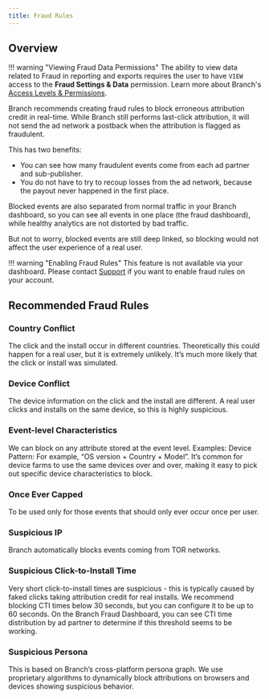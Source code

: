 ```yaml
---
title: Fraud Rules
---
```

## Overview

!!! warning "Viewing Fraud Data Permissions"
	The ability to view data related to Fraud in reporting and exports requires the user to have `VIEW` access to the **Fraud Settings & Data** permission.  Learn more about Branch's [Access Levels & Permissions](/dashboard/access-level/).

Branch recommends creating fraud rules to block erroneous attribution credit in real-time. While Branch still performs last-click attribution, it will not send the ad network a postback when the attribution is flagged as fraudulent.

This has two benefits:

- You can see how many fraudulent events come from each ad partner and sub-publisher.
- You do not have to try to recoup losses from the ad network, because the payout never happened in the first place.

Blocked events are also separated from normal traffic in your Branch dashboard, so you can see all events in one place (the fraud dashboard), while healthy analytics are not distorted by bad traffic.

But not to worry, blocked events are still deep linked, so blocking would not affect the user experience of a real user.

!!! warning "Enabling Fraud Rules"
	This feature is not available via your dashboard. Please contact [Support](mailto:support@branch.io) if you want to enable fraud rules on your account.

## Recommended Fraud Rules

### Country Conflict

The click and the install occur in different countries. Theoretically this could happen for a real user, but it is extremely unlikely. It’s much more likely that the click or install was simulated.

### Device Conflict

The device information on the click and the install are different. A real user clicks and installs on the same device, so this is highly suspicious.

### Event-level Characteristics

We can block on any attribute stored at the event level. Examples:
Device Pattern: For example, “OS version + Country + Model”. It’s common for device farms to use the same devices over and over, making it easy to pick out specific device characteristics to block.

### Once Ever Capped

To be used only for those events that should only ever occur once per user.

### Suspicious IP

Branch automatically blocks events coming from TOR networks.

### Suspicious Click-to-Install Time

Very short click-to-install times are suspicious - this is typically caused by faked clicks taking attribution credit for real installs. We recommend blocking CTI times below 30 seconds, but you can configure it to be up to 60 seconds. On the Branch Fraud Dashboard, you can see CTI time distribution by ad partner to determine if this threshold seems to be working.

### Suspicious Persona

This is based on Branch’s cross-platform persona graph. We use proprietary algorithms to dynamically block attributions on browsers and devices showing suspicious behavior.
